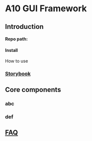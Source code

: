 # A10 GUI Framework

## Introduction

#### Repo path:

#### Install

How to use

### [Storybook](https://a10-gui.gitbook.io/ugf/)

## Core components

### abc

### def

## [FAQ](https://a10-gui.gitbook.io/ugf/faq/a10-gui-framework)

